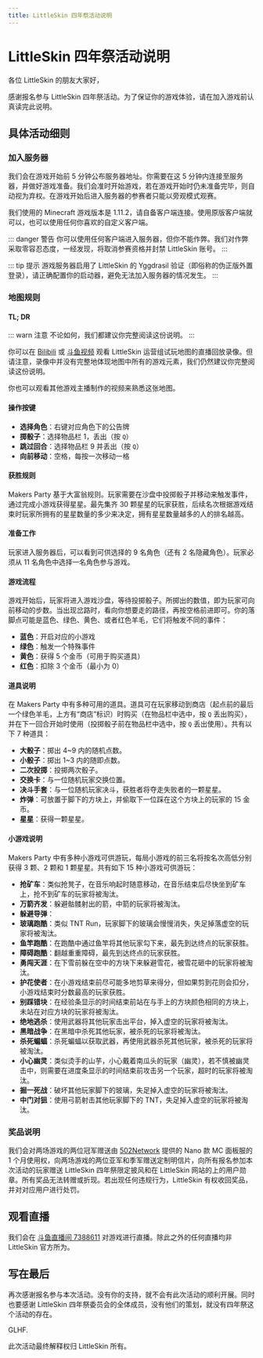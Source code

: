 ```yaml
---
title: LittleSkin 四年祭活动说明
---
```

# LittleSkin 四年祭活动说明

各位 LittleSkin 的朋友大家好，

感谢报名参与 LittleSkin 四年祭活动。为了保证你的游戏体验，请在加入游戏前认真读完此说明。

## 具体活动细则
  
### 加入服务器

我们会在游戏开始前 5 分钟公布服务器地址。你需要在这 5 分钟内连接至服务器，并做好游戏准备。我们会准时开始游戏，若在游戏开始时仍未准备完毕，则自动视为弃权。在游戏开始后进入服务器的参赛者只能以旁观模式观赛。

我们使用的 Minecraft 游戏版本是 1.11.2，请自备客户端连接。使用原版客户端就可以，也可以使用任何你喜欢的自定义客户端。

::: danger 警告
你可以使用任何客户端进入服务器，但你不能作弊。我们对作弊采取零容忍态度，一经发现，将取消参赛资格并封禁 LittleSkin 账号。
:::

::: tip 提示
游戏服务器启用了 LittleSkin 的 Yggdrasil 验证（即俗称的伪正版外置登录），请正确配置你的启动器，避免无法加入服务器的情况发生。
:::

### 地图规则

#### TL; DR

::: warn 注意
不论如何，我们都建议你完整阅读这份说明。
:::

你可以在 [Bilibili](https://www.bilibili.com/video/av94844227) 或 [斗鱼视频](https://v.douyu.com/show/EO0XvNNkzDnvDrBd) 观看 LittleSkin 运营组试玩地图的直播回放录像。但请注意，录像中并没有完整地体现地图中所有的游戏元素，我们仍然建议你完整阅读这份说明。

你也可以观看其他游戏主播制作的视频来熟悉这张地图。

#### 操作按键

* **选择角色**：右键对应角色下的公告牌
* **掷骰子**：选择物品栏 1，丢出（按 `Q`）
* **跳过回合**：选择物品栏 9 并丢出（按 `Q`）
* **向前移动**：空格，每按一次移动一格

#### 获胜规则

Makers Party 基于大富翁规则。玩家需要在沙盘中投掷骰子并移动来触发事件，通过完成小游戏获得星星。最先集齐 30 颗星星的玩家获胜，后续名次根据游戏结束时玩家所拥有的星星数量的多少来决定，拥有星星数量越多的人的排名越高。

#### 准备工作

玩家进入服务器后，可以看到可供选择的 9 名角色（还有 2 名隐藏角色）。玩家必须从 11 名角色中选择一名角色参与游戏。

#### 游戏流程

游戏开始后，玩家将进入游戏沙盘，等待投掷骰子。所掷出的数值，即为玩家可向前移动的步数。当出现岔路时，看向你想要走的路径，再按空格前进即可。你的落脚点可能是蓝色、绿色、黄色、或者红色羊毛，它们将触发不同的事件：

* **蓝色**：开启对应的小游戏
* **绿色**：触发一个特殊事件
* **黄色**：获得 5 个金币（可用于购买道具）
* **红色**：扣除 3 个金币（最小为 0）

#### 道具说明

在 Makers Party 中有多种可用的道具。道具可在玩家移动到商店（起点前的最后一个绿色羊毛，上方有“商店”标识）时购买（在物品栏中选中，按 `Q` 丢出购买），并在下一回合开始时使用（投掷骰子前在物品栏中选中，按 `Q` 丢出使用）。共有以下 7 种道具：

- **大骰子**：掷出 4~9 内的随机点数。
- **小骰子**：掷出 1~3 内的随即点数。
- **二次投掷**：投掷两次骰子。
- **交换卡**：与一位随机玩家交换位置。
- **决斗手套**：与一位随机玩家决斗，获胜者将夺走失败者的一颗星星。
- **炸弹**：可放置于脚下的方块上，并偷取下一位踩在这个方块上的玩家的 15 金币。
- **星星**：获得一颗星星。

#### 小游戏说明

Makers Party 中有多种小游戏可供游玩，每局小游戏的前三名将按名次高低分别获得 3 颗、2 颗和 1 颗星星。共有如下 15 种小游戏可供游玩：

- **抢矿车**：类似抢凳子，在音乐响起时随意移动，在音乐结束后尽快坐到矿车上，抢不到矿车的玩家将被淘汰。
- **万箭齐发**：躲避骷髅射出的箭，中箭的玩家将被淘汰。
- **躲避导弹**：
- **玻璃跑酷**：类似 TNT Run，玩家脚下的玻璃会慢慢消失，失足掉落虚空的玩家将被淘汰。
- **鱼竿跑酷**：在跑酷中通过鱼竿将其他玩家勾下来，最先到达终点的玩家获胜。
- **障碍跑酷**：翻越重重障碍，最先到达终点的玩家获胜。
- **勇闯天涯**：在下雪前躲在空中的方块下来躲避雪花，被雪花砸中的玩家将被淘汰。
- **护花使者**：在小游戏结束前尽可能多地剪草来得分，但如果剪到花则会扣分，小游戏结束时分数最高的玩家获胜。
- **别踩错块**：在经验条显示的时间结束前站在与手上的方块颜色相同的方块上，未站在对应方块的玩家将被淘汰。
- **绝地逃杀**：使用武器将其他玩家击出平台，掉入虚空的玩家将被淘汰。
- **黑暗战争**：在黑暗中杀死其他玩家，被杀死的玩家将被淘汰。
- **杀死蝙蝠**：杀死蝙蝠以获取武器，再使用武器杀死其他玩家，被杀死的玩家将被淘汰。
- **小心幽灵**：类似烫手的山芋，小心戴着南瓜头的玩家（幽灵），若不慎被幽灵击中，则需要在进度条显示的时间结束前攻击另一个玩家，超时的玩家将被淘汰。
- **掘一死战**：破坏其他玩家脚下的玻璃，失足掉入虚空的玩家将被淘汰。
- **中门对狙**：使用弓箭射击其他玩家脚下的 TNT，失足掉入虚空的玩家将被淘汰。

### 奖品说明

我们会对两场游戏的两位冠军赠送由 [502Network](https://portal.502.network) 提供的 Nano 款 MC 面板服的 1 个月使用权，向两场游戏的两位亚军和季军赠送定制明信片，向所有报名参加本次活动的玩家赠送 LittleSkin 四年祭限定披风和在 LittleSkin 网站的上的用户勋章。所有奖品无法转赠或折现。若出现任何违规行为，LittleSkin 有权收回奖品，并对对应用户进行处罚。

## 观看直播

我们会在 [斗鱼直播间 7388611](https://www.douyu.com/7388611) 对游戏进行直播。除此之外的任何直播均非 LittleSkin 官方所为。

## 写在最后

再次感谢报名参与本次活动。没有你的支持，就不会有此次活动的顺利开展。同时也要感谢 LittleSkin 四年祭委员会的全体成员，没有他们的策划，就没有四年祭这个活动的存在。

GLHF.

此次活动最终解释权归 LittleSkin 所有。
